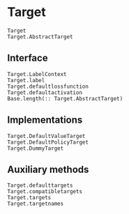 
# Target
```@docs
Target
Target.AbstractTarget
```

## Interface
```@docs
Target.LabelContext
Target.label
Target.defaultlossfunction
Target.defaultactivation
Base.length(:: Target.AbstractTarget)
```
## Implementations
```@docs
Target.DefaultValueTarget
Target.DefaultPolicyTarget
Target.DummyTarget
```

## Auxiliary methods
```@docs
Target.defaulttargets
Target.compatibletargets
Target.targets
Target.targetnames
```
